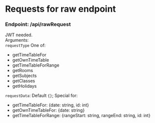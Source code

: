 # Requests for raw endpoint

### Endpoint: /api/rawRequest

JWT needed.  
Arguments:  
`requestType` One of:

- getTimeTableFor
- getOwnTimeTable
- getTimeTableForRange
- getRooms
- getSubjects
- getClasses
- getHolidays

`requestData`: Default `{}`; Special for:

- getTimeTableFor: {date: string, id: int}
- getOwnTimeTableFor: {date: string}
- getTimeTableForRange: {rangeStart: string, rangeEnd: string, id: int}